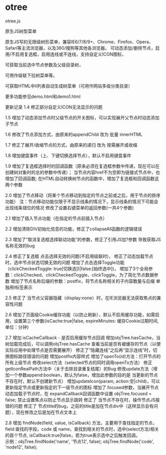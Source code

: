 # otree

otree.js

原生JS树型菜单

原生JS写的无限级树形菜单，兼容IE6/7/8/9+、Chrome、Firefox、Opera、Safari等主流浏览器，以及360/搜狗等其他各浏览器。 
可动态添加/删除节点，启用/不启用复选框，启用连线或不连线，支持自定义ICON图标，

可获取当前选中节点参数及父级目录树，

可用作级联下拉树菜单等。 

可获取HTML中li列表自动生成树菜单（可用作网站多级分类目录） 

更多功能参见demo.html和demo1.html

更新记录
1.4 修正部分自定义ICON无法显示的问题

1.5 增加了动态添加节点时父级节点的开关图标，可以实现展开父节点时动态添加子节点

1.6 修改了节点添加方式，由原来的appendChild 改为 批量 innerHTML

1.7 修正了展开/收缩节点的方式，由原来的递归 改为 按需展开或收缩

1.8 增加键盘事件（上、下键切换选择节点），默认不启用键盘事件

1.9 增加了复选框选择时的回调函数（原来必须在复选框参数中传递，现在可以在创建树对象时的总的参数中传递）；
    当节点内容href不为空即为链接式节点中，也增加了回调函数;
    在HTML自动转换树节点的函数中，增加了复选框和回调函数这两个参数

2.0 增加了节点移动（将某个节点移动到指定的节点之前或之后，用于节点的排序功能）
    注：节点移动功能仅限于不显示线条的情况下，显示线条的情况下可能会出现线条错位的情况
    修改了设置右键菜单的返回参数(一共4个参数)

2.1 增加了插入节点功能（在指定的节点前插入节点）

2.2 增加清除DIV初始化信息的功能，修正了collapseAll函数的逻辑错误

2.3 增加了“取消复选框选择联动功能”的参数，修正了引用JS加?参数 导致获取JS名称无效的bug

2.4 修正了复选框 点击选择无效的问题(不启用级联时)，
    修正了动态加载节点时，选中节点状态切换无效的问题
    增加了点击选择Toggle功能（clickCheckedToggle: true[切换选])|false:[始终选中])，
    增加了3个全局参数：clickChecked、clickCheckedToggle、clickToggle，为了简化节点数据参数
    增加了节点名称后缀的参数：postfix，将节点名称相关的子内容数量与后缀 单独用I标签表示

2.5 修正了 当节点父容器隐藏（display:none）时，在IE浏览器无法获取焦点的兼容性问题

2.6 增加了页面级Cookie缓存功能（以防止刷新），默认不启用缓存功能，如需启用，设置第三个参数{isCache:true|false, expireMinutes: 缓存Cookie过期时间,单位：分钟}

2.7 增加 isCacheCallback - 是否启用缓存节点回调
    增加objTree.hasCache，当树加载完成后，可以调用objTree.hasCache 查看当前是否有被缓存的节点（以便实际应用中处理节点是否需要展开）
    修正了“隐藏连线”之后再“显示连线”时，切换图标路径错误的问题
    增加postfix内容样式
    增加了openTo(id)方法：打开节点的所有上级节点
    修改select方法（selected节点的同时调用openTo方法）
    修正getIconRealPath方法中（关于去除目录重复结尾）的Bug
    修改update方法（增加一个参数append:boolean，默认为false，增加此参数的目的是 当更新的节点不存在时，默认不创建新节点）
    增加updateIcon(param, action:空|child)，可以更新指定节点或更新指定的下一级节点的图标
    增加了.focused参数，当展开节点动态加载子节点时，在 expandCallback回调函数中设置 objTree.focused = false; 禁止设置焦点以防止节点显示跳转
    修正了 当节点不存在时，操作节点JS报错的问题
    修正了 节点title的bug，之前的title是加在节点div中（这样显示会有问题），现在修改之后是加在节点文本上

2.8 增加 findNode(field, value, isCallback) 方法，主要用于查找指定的节点，field:查找的字段，code 或 name，查找到相关的节点时，选中(select方法)相关的首个节点, isCallback:true|false，若为true表示选中之后触发回调。
<br />示例：objTree.findNode('name', '节点12', false); objTree.findNode('code', 'node12', false);



